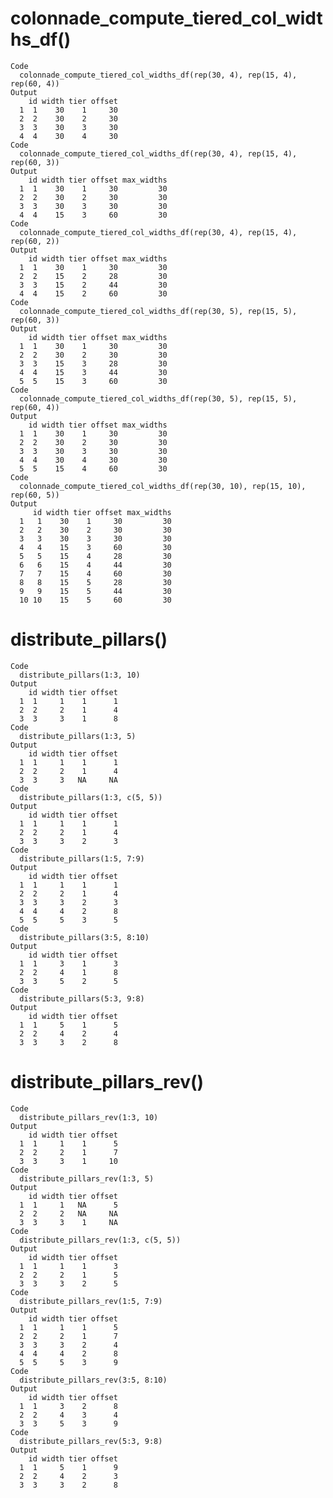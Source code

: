 # colonnade_compute_tiered_col_widths_df()

    Code
      colonnade_compute_tiered_col_widths_df(rep(30, 4), rep(15, 4), rep(60, 4))
    Output
        id width tier offset
      1  1    30    1     30
      2  2    30    2     30
      3  3    30    3     30
      4  4    30    4     30
    Code
      colonnade_compute_tiered_col_widths_df(rep(30, 4), rep(15, 4), rep(60, 3))
    Output
        id width tier offset max_widths
      1  1    30    1     30         30
      2  2    30    2     30         30
      3  3    30    3     30         30
      4  4    15    3     60         30
    Code
      colonnade_compute_tiered_col_widths_df(rep(30, 4), rep(15, 4), rep(60, 2))
    Output
        id width tier offset max_widths
      1  1    30    1     30         30
      2  2    15    2     28         30
      3  3    15    2     44         30
      4  4    15    2     60         30
    Code
      colonnade_compute_tiered_col_widths_df(rep(30, 5), rep(15, 5), rep(60, 3))
    Output
        id width tier offset max_widths
      1  1    30    1     30         30
      2  2    30    2     30         30
      3  3    15    3     28         30
      4  4    15    3     44         30
      5  5    15    3     60         30
    Code
      colonnade_compute_tiered_col_widths_df(rep(30, 5), rep(15, 5), rep(60, 4))
    Output
        id width tier offset max_widths
      1  1    30    1     30         30
      2  2    30    2     30         30
      3  3    30    3     30         30
      4  4    30    4     30         30
      5  5    15    4     60         30
    Code
      colonnade_compute_tiered_col_widths_df(rep(30, 10), rep(15, 10), rep(60, 5))
    Output
         id width tier offset max_widths
      1   1    30    1     30         30
      2   2    30    2     30         30
      3   3    30    3     30         30
      4   4    15    3     60         30
      5   5    15    4     28         30
      6   6    15    4     44         30
      7   7    15    4     60         30
      8   8    15    5     28         30
      9   9    15    5     44         30
      10 10    15    5     60         30

# distribute_pillars()

    Code
      distribute_pillars(1:3, 10)
    Output
        id width tier offset
      1  1     1    1      1
      2  2     2    1      4
      3  3     3    1      8
    Code
      distribute_pillars(1:3, 5)
    Output
        id width tier offset
      1  1     1    1      1
      2  2     2    1      4
      3  3     3   NA     NA
    Code
      distribute_pillars(1:3, c(5, 5))
    Output
        id width tier offset
      1  1     1    1      1
      2  2     2    1      4
      3  3     3    2      3
    Code
      distribute_pillars(1:5, 7:9)
    Output
        id width tier offset
      1  1     1    1      1
      2  2     2    1      4
      3  3     3    2      3
      4  4     4    2      8
      5  5     5    3      5
    Code
      distribute_pillars(3:5, 8:10)
    Output
        id width tier offset
      1  1     3    1      3
      2  2     4    1      8
      3  3     5    2      5
    Code
      distribute_pillars(5:3, 9:8)
    Output
        id width tier offset
      1  1     5    1      5
      2  2     4    2      4
      3  3     3    2      8

# distribute_pillars_rev()

    Code
      distribute_pillars_rev(1:3, 10)
    Output
        id width tier offset
      1  1     1    1      5
      2  2     2    1      7
      3  3     3    1     10
    Code
      distribute_pillars_rev(1:3, 5)
    Output
        id width tier offset
      1  1     1   NA      5
      2  2     2   NA     NA
      3  3     3    1     NA
    Code
      distribute_pillars_rev(1:3, c(5, 5))
    Output
        id width tier offset
      1  1     1    1      3
      2  2     2    1      5
      3  3     3    2      5
    Code
      distribute_pillars_rev(1:5, 7:9)
    Output
        id width tier offset
      1  1     1    1      5
      2  2     2    1      7
      3  3     3    2      4
      4  4     4    2      8
      5  5     5    3      9
    Code
      distribute_pillars_rev(3:5, 8:10)
    Output
        id width tier offset
      1  1     3    2      8
      2  2     4    3      4
      3  3     5    3      9
    Code
      distribute_pillars_rev(5:3, 9:8)
    Output
        id width tier offset
      1  1     5    1      9
      2  2     4    2      3
      3  3     3    2      8

